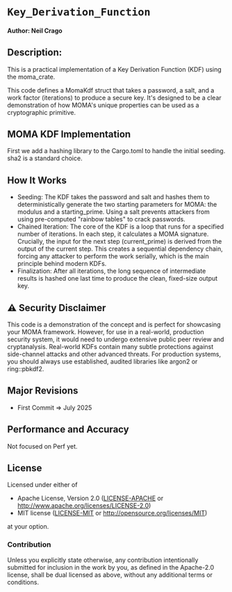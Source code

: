 # `Key_Derivation_Function`

#### Author: Neil Crago

## Description:

This is a practical implementation of a Key Derivation Function (KDF) using the moma_crate.

This code defines a MomaKdf struct that takes a password, a salt, and a work factor (iterations) to produce a secure key. It's designed to be a clear demonstration of how MOMA's unique properties can be used as a cryptographic primitive.

## MOMA KDF Implementation

First we add a hashing library to the Cargo.toml to handle the initial seeding. sha2 is a standard choice.

## How It Works

 * Seeding: The KDF takes the password and salt and hashes them to deterministically generate the two starting parameters for MOMA: the modulus and a starting_prime. Using a salt prevents attackers from using pre-computed "rainbow tables" to crack passwords.
 * Chained Iteration: The core of the KDF is a loop that runs for a specified number of iterations. In each step, it calculates a MOMA signature. Crucially, the input for the next step (current_prime) is derived from the output of the current step. This creates a sequential dependency chain, forcing any attacker to perform the work serially, which is the main principle behind modern KDFs.
 * Finalization: After all iterations, the long sequence of intermediate results is hashed one last time to produce the clean, fixed-size output key.

## ⚠️ Security Disclaimer

This code is a demonstration of the concept and is perfect for showcasing your MOMA framework. However, for use in a real-world, production security system, it would need to undergo extensive public peer review and cryptanalysis. Real-world KDFs contain many subtle protections against side-channel attacks and other advanced threats.
For production systems, you should always use established, audited libraries like argon2 or ring::pbkdf2.


## Major Revisions

  - First Commit => July 2025

## Performance and Accuracy

Not focused on Perf yet.

## License

Licensed under either of

- Apache License, Version 2.0 ([LICENSE-APACHE](LICENSE-APACHE) or
  http://www.apache.org/licenses/LICENSE-2.0)
- MIT license ([LICENSE-MIT](LICENSE-MIT) or http://opensource.org/licenses/MIT)

at your option.

### Contribution

Unless you explicitly state otherwise, any contribution intentionally submitted for inclusion in the
work by you, as defined in the Apache-2.0 license, shall be dual licensed as above, without any
additional terms or conditions.
